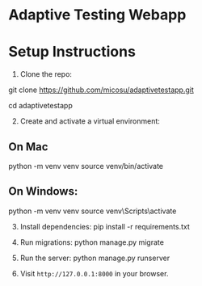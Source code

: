 # Adaptive Testing Webapp

# Setup Instructions

1. Clone the repo: 

git clone https://github.com/micosu/adaptivetestapp.git 

cd adaptivetestapp

2. Create and activate a virtual environment:
## On Mac
python -m venv venv source venv/bin/activate 

## On Windows: 
python -m venv venv source venv\Scripts\activate

3. Install dependencies:
pip install -r requirements.txt

4. Run migrations:
python manage.py migrate

5. Run the server:
python manage.py runserver

6. Visit `http://127.0.0.1:8000` in your browser.